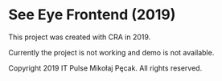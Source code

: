 # See Eye Frontend (2019)

This project was created with CRA in 2019.

Currently the project is not working and demo is not available.

Copyright 2019 IT Pulse Mikołaj Pęcak. All rights reserved.
